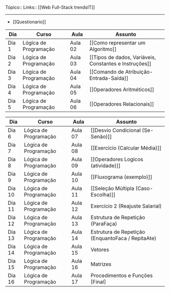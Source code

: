 Tópico::
Links:: [[Web Full-Stack trendsIT]]

---

- [[Questionario]]


| Dia | Curso | Aula | Assunto |
|---|---|---|---|
| Dia 1 | Lógica de Programação | Aula 02 | [[Como representar um Algoritmo]]|
| Dia 2 | Lógica de Programação | Aula 03 | [[Tipos de dados, Variáveis, Constantes e Instruções]] |
| Dia 3 | Lógica de Programação | Aula 04 | [[Comando de Atribuição-Entrada-Saída]] |
| Dia 4 | Lógica de Programação | Aula 05 | [[Operadores Aritméticos]] |
| Dia 5 | Lógica de Programação | Aula 06 | [[Operadores Relacionais]] |

| Dia | Curso | Aula | Assunto |
|---|---|---|---|
| Dia 6 | Lógica de Programação | Aula 07 | [[Desvio Condicional (Se-Senão)]] |
| Dia 7 | Lógica de Programação | Aula 08 | [[Exercício (Calcular Média)]] |
| Dia 8 | Lógica de Programação | Aula 09 | [[Operadores Logicos (atividade)]] |
| Dia 9 | Lógica de Programação | Aula 10 | [[Fluxograma (exemplo)]] |
| Dia 10 | Lógica de Programação | Aula 11 | [[Seleção Múltipla (Caso-Escolha)]]|
| Dia 11 | Lógica de Programação | Aula 12 | Exercício 2 (Reajuste Salarial) |
| Dia 12 | Lógica de Programação | Aula 13 | Estrutura de Repetição (ParaFaça) |
| Dia 13 | Lógica de Programação | Aula 14 | Estrutura de Repetição (EnquantoFaca / RepitaAte) |
| Dia 14 | Lógica de Programação | Aula 15 | Vetores |
| Dia 15 | Lógica de Programação | Aula 16 | Matrizes |
| Dia 16 | Lógica de Programação | Aula 17 | Procedimentos e Funções [Final] |
